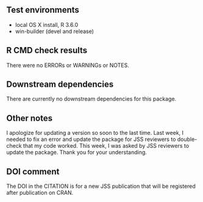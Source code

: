 ## Test environments
* local OS X install, R 3.6.0
* win-builder (devel and release)

## R CMD check results
There were no ERRORs or WARNINGs or NOTES.

## Downstream dependencies
There are currently no downstream dependencies for this package.

## Other notes
I apologize for updating a version so soon to the last time. Last week, I needed to fix an error and update the package for JSS reviewers to double-check that my code worked. This week, I was asked by JSS reviewers to update the package. Thank you for your understanding.

## DOI comment
The DOI in the CITATION is for a new JSS publication that will be registered after 
publication on CRAN.